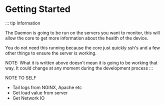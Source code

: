 # Getting Started
::: tip Information

The Daemon is going to be run on the servers you want to monitor, this will allow the core to get more information about the health of the device.

You do not need this running because the core just quickly ssh's and a few other things to ensure the server is working.

NOTE: What it is written above doesn't mean it is going to be working that way. It could change at any moment during the development process
:::

NOTE TO SELF 
- Tail logs from NGINX, Apache etc
- Get load value from server
- Get Network IO